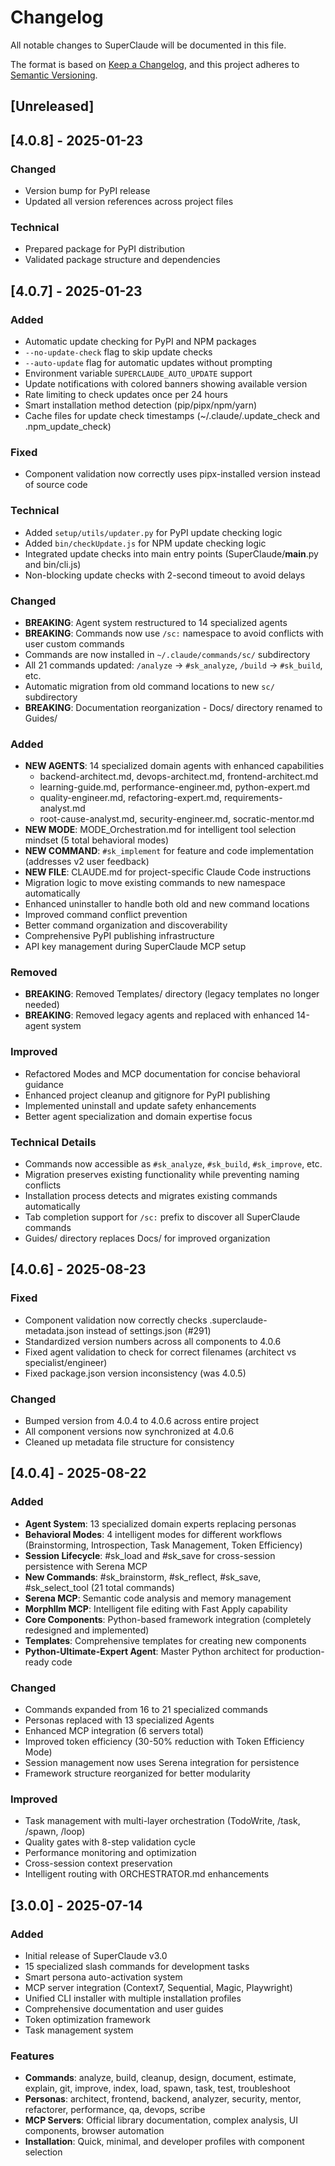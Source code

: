 # Changelog

All notable changes to SuperClaude will be documented in this file.

The format is based on [Keep a Changelog](https://keepachangelog.com/en/1.0.0/),
and this project adheres to [Semantic Versioning](https://semver.org/spec/v2.0.0.html).

## [Unreleased]

## [4.0.8] - 2025-01-23

### Changed
- Version bump for PyPI release
- Updated all version references across project files

### Technical
- Prepared package for PyPI distribution
- Validated package structure and dependencies

## [4.0.7] - 2025-01-23

### Added
- Automatic update checking for PyPI and NPM packages
- `--no-update-check` flag to skip update checks
- `--auto-update` flag for automatic updates without prompting
- Environment variable `SUPERCLAUDE_AUTO_UPDATE` support
- Update notifications with colored banners showing available version
- Rate limiting to check updates once per 24 hours
- Smart installation method detection (pip/pipx/npm/yarn)
- Cache files for update check timestamps (~/.claude/.update_check and .npm_update_check)

### Fixed
- Component validation now correctly uses pipx-installed version instead of source code

### Technical
- Added `setup/utils/updater.py` for PyPI update checking logic
- Added `bin/checkUpdate.js` for NPM update checking logic
- Integrated update checks into main entry points (SuperClaude/__main__.py and bin/cli.js)
- Non-blocking update checks with 2-second timeout to avoid delays

### Changed
- **BREAKING**: Agent system restructured to 14 specialized agents
- **BREAKING**: Commands now use `/sc:` namespace to avoid conflicts with user custom commands
- Commands are now installed in `~/.claude/commands/sc/` subdirectory
- All 21 commands updated: `/analyze` → `#sk_analyze`, `/build` → `#sk_build`, etc.
- Automatic migration from old command locations to new `sc/` subdirectory
- **BREAKING**: Documentation reorganization - Docs/ directory renamed to Guides/

### Added
- **NEW AGENTS**: 14 specialized domain agents with enhanced capabilities
  - backend-architect.md, devops-architect.md, frontend-architect.md
  - learning-guide.md, performance-engineer.md, python-expert.md
  - quality-engineer.md, refactoring-expert.md, requirements-analyst.md
  - root-cause-analyst.md, security-engineer.md, socratic-mentor.md
- **NEW MODE**: MODE_Orchestration.md for intelligent tool selection mindset (5 total behavioral modes)
- **NEW COMMAND**: `#sk_implement` for feature and code implementation (addresses v2 user feedback)
- **NEW FILE**: CLAUDE.md for project-specific Claude Code instructions
- Migration logic to move existing commands to new namespace automatically
- Enhanced uninstaller to handle both old and new command locations
- Improved command conflict prevention
- Better command organization and discoverability
- Comprehensive PyPI publishing infrastructure
- API key management during SuperClaude MCP setup

### Removed
- **BREAKING**: Removed Templates/ directory (legacy templates no longer needed)
- **BREAKING**: Removed legacy agents and replaced with enhanced 14-agent system

### Improved
- Refactored Modes and MCP documentation for concise behavioral guidance
- Enhanced project cleanup and gitignore for PyPI publishing
- Implemented uninstall and update safety enhancements
- Better agent specialization and domain expertise focus

### Technical Details
- Commands now accessible as `#sk_analyze`, `#sk_build`, `#sk_improve`, etc.
- Migration preserves existing functionality while preventing naming conflicts
- Installation process detects and migrates existing commands automatically
- Tab completion support for `/sc:` prefix to discover all SuperClaude commands
- Guides/ directory replaces Docs/ for improved organization

## [4.0.6] - 2025-08-23

### Fixed
- Component validation now correctly checks .superclaude-metadata.json instead of settings.json (#291)
- Standardized version numbers across all components to 4.0.6
- Fixed agent validation to check for correct filenames (architect vs specialist/engineer)
- Fixed package.json version inconsistency (was 4.0.5)

### Changed  
- Bumped version from 4.0.4 to 4.0.6 across entire project
- All component versions now synchronized at 4.0.6
- Cleaned up metadata file structure for consistency

## [4.0.4] - 2025-08-22

### Added
- **Agent System**: 13 specialized domain experts replacing personas
- **Behavioral Modes**: 4 intelligent modes for different workflows (Brainstorming, Introspection, Task Management, Token Efficiency)
- **Session Lifecycle**: #sk_load and #sk_save for cross-session persistence with Serena MCP
- **New Commands**: #sk_brainstorm, #sk_reflect, #sk_save, #sk_select_tool (21 total commands)
- **Serena MCP**: Semantic code analysis and memory management
- **Morphllm MCP**: Intelligent file editing with Fast Apply capability
- **Core Components**: Python-based framework integration (completely redesigned and implemented)
- **Templates**: Comprehensive templates for creating new components
- **Python-Ultimate-Expert Agent**: Master Python architect for production-ready code

### Changed
- Commands expanded from 16 to 21 specialized commands
- Personas replaced with 13 specialized Agents
- Enhanced MCP integration (6 servers total)
- Improved token efficiency (30-50% reduction with Token Efficiency Mode)
- Session management now uses Serena integration for persistence
- Framework structure reorganized for better modularity

### Improved
- Task management with multi-layer orchestration (TodoWrite, /task, /spawn, /loop)
- Quality gates with 8-step validation cycle
- Performance monitoring and optimization
- Cross-session context preservation
- Intelligent routing with ORCHESTRATOR.md enhancements

## [3.0.0] - 2025-07-14

### Added
- Initial release of SuperClaude v3.0
- 15 specialized slash commands for development tasks
- Smart persona auto-activation system
- MCP server integration (Context7, Sequential, Magic, Playwright)
- Unified CLI installer with multiple installation profiles
- Comprehensive documentation and user guides
- Token optimization framework
- Task management system

### Features
- **Commands**: analyze, build, cleanup, design, document, estimate, explain, git, improve, index, load, spawn, task, test, troubleshoot
- **Personas**: architect, frontend, backend, analyzer, security, mentor, refactorer, performance, qa, devops, scribe
- **MCP Servers**: Official library documentation, complex analysis, UI components, browser automation
- **Installation**: Quick, minimal, and developer profiles with component selection

